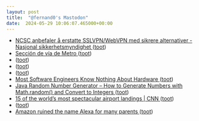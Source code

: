 ```yaml
---
layout: post
title:  "@fernand0's Mastodon"
date:  2024-05-29 10:06:07.465000+00:00
---
```

*  [NCSC anbefaler å erstatte SSLVPN/WebVPN med sikrere alternativer - Nasjonal sikkerhetsmyndighet ](https://nsm.no/fagomrader/digital-sikkerhet/nasjonalt-cybersikkerhetssenter/varsler-fra-ncsc/ncsc-anbefaler-a-erstatte-sslvpn-webvpn-med-sikrere-alternative) ([toot](https://mastodon.social/@fernand0/112523815646749346))
*  [Sección de vía de Metro  ](https://www.latiendademetrodemadrid.com/es/muy-metro/274-seccion-via-metro.html) ([toot](https://mastodon.social/@fernand0/112523750556260497))
*  [ ](https://mastodon.social/users/fernand0/statuses/112523548468411861/activity) ([toot](https://mastodon.social/users/fernand0/statuses/112523548468411861/activity))
*  [ ](https://mastodon.social/users/fernand0/statuses/112523548364704409/activity) ([toot](https://mastodon.social/users/fernand0/statuses/112523548364704409/activity))
*  [ ](https://fe.disroot.org/users/boina) ([toot](https://mastodon.social/@fernand0/112523548029657117))
*  [Most Software Engineers Know Nothing About Hardware ](https://analyticsindiamag.com/most-software-engineers-know-nothing-about-hardware) ([toot](https://mastodon.social/@fernand0/112523512304921618))
*  [Java Random Number Generator – How to Generate Numbers with Math.random() and Convert to Integers ](https://www.freecodecamp.org/news/java-random-number-generator-how-to-generate-with-math-random-and-convert-to-integer) ([toot](https://mastodon.social/@fernand0/112523271819291879))
*  [15 of the world’s most spectacular airport landings \| CNN  ](https://edition.cnn.com/travel/worlds-most-spectacular-airport-landings) ([toot](https://mastodon.social/@fernand0/112521789548250879))
*  [ ](https://fe.disroot.org/users/boina) ([toot](https://mastodon.social/@fernand0/112520525360905467))
*  [Amazon ruined the name Alexa for many parents ](https://sherwood.news/world/amazon-ruined-the-name-alexa-for-many-us-parents) ([toot](https://mastodon.social/@fernand0/112519948299893987))
